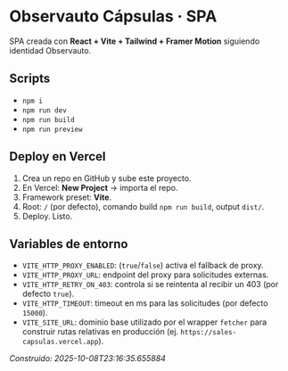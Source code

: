 # Observauto Cápsulas · SPA
SPA creada con **React + Vite + Tailwind + Framer Motion** siguiendo identidad Observauto.

## Scripts
- `npm i`
- `npm run dev`
- `npm run build`
- `npm run preview`

## Deploy en Vercel
1. Crea un repo en GitHub y sube este proyecto.
2. En Vercel: **New Project** → importa el repo.
3. Framework preset: **Vite**.
4. Root: `/` (por defecto), comando build `npm run build`, output `dist/`.
5. Deploy. Listo.

## Variables de entorno
- `VITE_HTTP_PROXY_ENABLED`: (`true`/`false`) activa el fallback de proxy.
- `VITE_HTTP_PROXY_URL`: endpoint del proxy para solicitudes externas.
- `VITE_HTTP_RETRY_ON_403`: controla si se reintenta al recibir un 403 (por defecto `true`).
- `VITE_HTTP_TIMEOUT`: timeout en ms para las solicitudes (por defecto `15000`).
- `VITE_SITE_URL`: dominio base utilizado por el wrapper `fetcher` para construir rutas relativas en producción (ej. `https://sales-capsulas.vercel.app`).

_Construido: 2025-10-08T23:16:35.655884_
